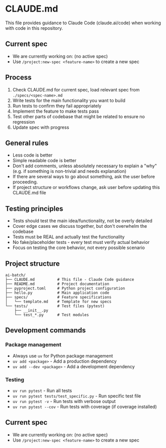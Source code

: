 # CLAUDE.md

This file provides guidance to Claude Code (claude.ai/code) when working with code in this repository.

## Current spec
- We are currently working on: (no active spec)
- Use `/project:new-spec <feature-name>` to create a new spec

## Process
1. Check CLAUDE.md for current spec, load relevant spec from `./specs/<spec-name>.md`
2. Write tests for the main functionality you want to build
3. Run tests to confirm they fail appropriately
4. Implement the feature to make tests pass
5. Test other parts of codebase that might be related to ensure no regression
6. Update spec with progress

## General rules
- Less code is better
- Simple readable code is better
- Don't add comments, unless absolutely necessary to explain a "why" (e.g. if something is non-trivial and needs explanation)
- If there are several ways to go about something, ask the user before proceeding.
- If project structure or workflows change, ask user before updating this CLAUDE.md file

## Testing principles
- Tests should test the main idea/functionality, not be overly detailed
- Cover edge cases we discuss together, but don't overwhelm the codebase
- Tests must be REAL and actually test the functionality
- No fake/placeholder tests - every test must verify actual behavior
- Focus on testing the core behavior, not every possible scenario

## Project structure
```
ai-batch/
├── CLAUDE.md          # This file - Claude Code guidance
├── README.md          # Project documentation
├── pyproject.toml     # Python project configuration
├── hello.py           # Main application code
├── specs/             # Feature specifications
│   └── template.md    # Template for new specs
└── tests/             # Test files (pytest)
    ├── __init__.py
    └── test_*.py      # Test modules
```

## Development commands
### Package management
- Always use `uv` for Python package management
- `uv add <package>` - Add a production dependency
- `uv add --dev <package>` - Add a development dependency

### Testing
- `uv run pytest` - Run all tests
- `uv run pytest tests/test_specific.py` - Run specific test file
- `uv run pytest -v` - Run tests with verbose output
- `uv run pytest --cov` - Run tests with coverage (if coverage installed)

## Current spec
- We are currently working on: (no active spec)
- Use `/project:new-spec <feature-name>` to create a new spec